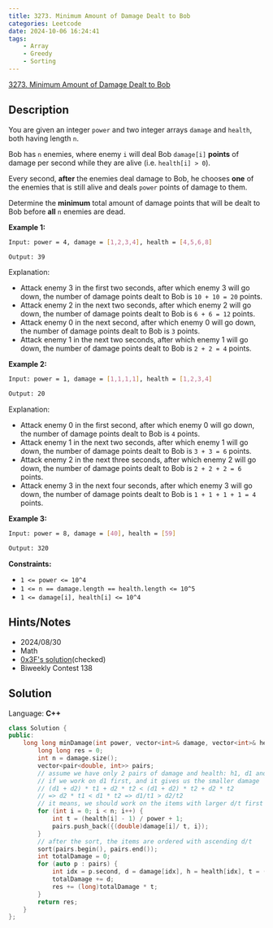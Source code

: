 ```yaml
---
title: 3273. Minimum Amount of Damage Dealt to Bob
categories: Leetcode
date: 2024-10-06 16:24:41
tags:
    - Array
    - Greedy
    - Sorting
---
```


[3273. Minimum Amount of Damage Dealt to Bob](https://leetcode.com/problems/minimum-amount-of-damage-dealt-to-bob/description/)

## Description

You are given an integer `power` and two integer arrays `damage` and `health`, both having length `n`.

Bob has `n` enemies, where enemy `i` will deal Bob `damage[i]` **points**  of damage per second while they are alive (i.e. `health[i] > 0`).

Every second, **after**  the enemies deal damage to Bob, he chooses **one**  of the enemies that is still alive and deals `power` points of damage to them.

Determine the **minimum**  total amount of damage points that will be dealt to Bob before **all**  `n` enemies are dead.

**Example 1:**

```bash
Input: power = 4, damage = [1,2,3,4], health = [4,5,6,8]

Output: 39
```

Explanation:

- Attack enemy 3 in the first two seconds, after which enemy 3 will go down, the number of damage points dealt to Bob is `10 + 10 = 20` points.
- Attack enemy 2 in the next two seconds, after which enemy 2 will go down, the number of damage points dealt to Bob is `6 + 6 = 12` points.
- Attack enemy 0 in the next second, after which enemy 0 will go down, the number of damage points dealt to Bob is `3` points.
- Attack enemy 1 in the next two seconds, after which enemy 1 will go down, the number of damage points dealt to Bob is `2 + 2 = 4` points.

**Example 2:**

```bash
Input: power = 1, damage = [1,1,1,1], health = [1,2,3,4]

Output: 20
```

Explanation:

- Attack enemy 0 in the first second, after which enemy 0 will go down, the number of damage points dealt to Bob is `4` points.
- Attack enemy 1 in the next two seconds, after which enemy 1 will go down, the number of damage points dealt to Bob is `3 + 3 = 6` points.
- Attack enemy 2 in the next three seconds, after which enemy 2 will go down, the number of damage points dealt to Bob is `2 + 2 + 2 = 6` points.
- Attack enemy 3 in the next four seconds, after which enemy 3 will go down, the number of damage points dealt to Bob is `1 + 1 + 1 + 1 = 4` points.

**Example 3:**

```bash
Input: power = 8, damage = [40], health = [59]

Output: 320
```

**Constraints:**

- `1 <= power <= 10^4`
- `1 <= n == damage.length == health.length <= 10^5`
- `1 <= damage[i], health[i] <= 10^4`

## Hints/Notes

- 2024/08/30
- Math
- [0x3F's solution](https://leetcode.cn/problems/minimum-amount-of-damage-dealt-to-bob/solutions/2899709/tan-xin-ji-qi-zheng-ming-lin-xiang-jiao-7lnjf/)(checked)
- Biweekly Contest 138

## Solution

Language: **C++**

```C++
class Solution {
public:
    long long minDamage(int power, vector<int>& damage, vector<int>& health) {
        long long res = 0;
        int n = damage.size();
        vector<pair<double, int>> pairs;
        // assume we have only 2 pairs of damage and health: h1, d1 and h2, d2
        // if we work on d1 first, and it gives us the smaller damage
        // (d1 + d2) * t1 + d2 * t2 < (d1 + d2) * t2 + d2 * t2
        // => d2 * t1 < d1 * t2 => d1/t1 > d2/t2
        // it means, we should work on the items with larger d/t first
        for (int i = 0; i < n; i++) {
            int t = (health[i] - 1) / power + 1;
            pairs.push_back({(double)damage[i]/ t, i});
        }
        // after the sort, the items are ordered with ascending d/t
        sort(pairs.begin(), pairs.end());
        int totalDamage = 0;
        for (auto p : pairs) {
            int idx = p.second, d = damage[idx], h = health[idx], t = (health[idx] - 1) / power + 1;
            totalDamage += d;
            res += (long)totalDamage * t;
        }
        return res;
    }
};
```
